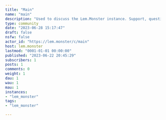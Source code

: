 ```yaml
---
title: "Main" 
name: "main"
description: "Used to discuss the Lem.Monster instance. Support, questions, suggestions, etc. "
type: community
date: "2023-06-28 15:17:47"
draft: false
nsfw: false
actor_id: "https://lem.monster/c/main"
host: lem.monster
lastmod: "0001-01-01 00:00:00"
published: "2023-06-22 20:45:29"
subscribers: 1
posts: 1
comments: 0
weight: 1
dau: 1
wau: 1
mau: 1
instances:
- "lem_monster"
tags: 
- "lem_monster"

---
```

